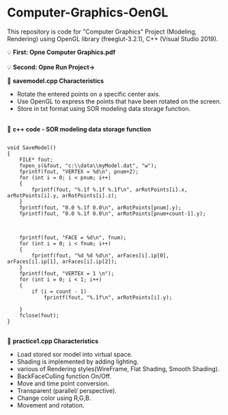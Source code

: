 # Computer-Graphics-OenGL
This repository is code for "Computer Graphics" Project (Modeling, Rendering) using OpenGL library (freeglut-3.2.1), C++ (Visual Studio 2019).

:bulb: **First: Opne Computer Graphics.pdf**<BR/><BR/>
:bulb: **Second: Opne Run Project->**

:small_orange_diamond: **savemodel.cpp Characteristics**
- Rotate the entered points on a specific center axis.
- Use OpenGL to express the points that have been rotated on the screen. 
- Store in txt format using SOR modeling data storage function.<BR/><BR/>

:small_blue_diamond: **c++ code - SOR modeling data storage function**
<pre>
<code>
void SaveModel()
{
	FILE* fout;
	fopen_s(&fout, "c:\\data\\myModel.dat", "w");
	fprintf(fout, "VERTEX = %d\n", pnum+2);
	for (int i = 0; i < pnum; i++)
	{
		fprintf(fout, "%.1f %.1f %.1f\n", arRotPoints[i].x, arRotPoints[i].y, arRotPoints[i].z);
	}
	fprintf(fout, "0.0 %.1f 0.0\n", arRotPoints[pnum].y);
	fprintf(fout, "0.0 %.1f 0.0\n", arRotPoints[pnum+count-1].y);

	

	fprintf(fout, "FACE = %d\n", fnum);
	for (int i = 0; i < fnum; i++)
	{
		fprintf(fout, "%d %d %d\n", arFaces[i].ip[0], arFaces[i].ip[1], arFaces[i].ip[2]);
	}
	fprintf(fout, "VERTEX = 1 \n");
	for (int i = 0; i < 1; i++)
	{
		if (i = count - 1)
			fprintf(fout, "%.1f\n", arRotPoints[i].y);

	}
	fclose(fout);
}
</code>
</pre>

:small_orange_diamond: **practice1.cpp Characteristics**
- Load stored sor model into virtual space.
- Shading is implemented by adding lighting.
- various of Rendering styles(WireFrame, Flat Shading, Smooth Shading).
- BackFaceCulling function On/Off.
- Move and time point conversion.
- Transparent (parallel/ perspective).
- Change color using R,G,B.
- Movement and rotation.<BR/><BR/>
